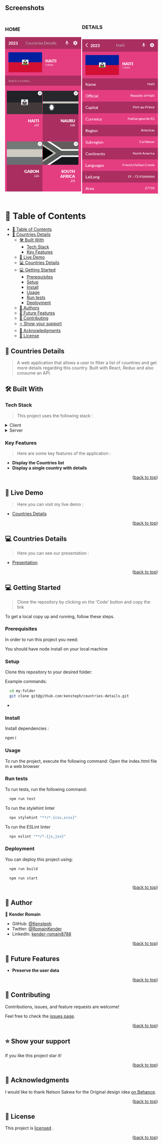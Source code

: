 <a name="readme-top"></a>

## Screenshots
<div style="display: flex;gap:3px; align-items:center;">

<div style="display: flex flex-direction:column">

### HOME
![App Screenshot](./src/assets/Home.png)

</div>

<div style="display: flex; flex-direction:column">

### DETAILS
![App Screenshot](./src/assets/Details.png)

</div>

</div>
<!-- TABLE OF CONTENTS -->

# 📗 Table of Contents

- [📗 Table of Contents](#-table-of-contents)
- [📖 Countries Details ](#about-project)
  - [🛠 Built With ](#-built-with-)
    - [Tech Stack ](#tech-stack-)
    - [Key Features ](#key-features-)
  - [🚀 Live Demo ](#-live-demo-)
  - [💻 Countries Details ](#about-project)
  - [💻 Getting Started ](#-getting-started-)
    - [Prerequisites](#prerequisites)
    - [Setup](#setup)
    - [Install](#install)
    - [Usage](#usage)
    - [Run tests](#run-tests)
    - [Deployment](#deployment)
  - [👥 Authors ](#-authors-)
  - [🔭 Future Features ](#-future-features-)
  - [🤝 Contributing ](#-contributing-)
  - [⭐️ Show your support ](#️-show-your-support-)
  - [🙏 Acknowledgments ](#-acknowledgments-)
  - [📝 License ](#-license-)

<!-- PROJECT DESCRIPTION -->

## 📖 Countries Details <a name="about-project"></a>

> A web application that allows a user to filter a list of countries and get more details regarding this country. Built with React, Redux and also consume an API.

## 🛠 Built With <a name="built-with"></a>

### Tech Stack <a name="tech-stack"></a>

> This project uses the following stack :

<details>
  <summary>Client</summary>
  <ul>
    <li><a href="https://reactjs.org/">React</a></li>
    <li><a href="https://redux-toolkit.js.org/">Redux Toolkit</a></li>
  </ul>
</details>
<details>
<summary>Server</summary>
  <ul>
    <li><a href="https://webpack.js.org/guides/getting-started/#basic-setup">Webpack Server</a></li>
    <li>APIs
    <ul>
    <li><a href="https://api.spacexdata.com/v4/rockets">Rockets</a></li>
    <li><a href="https://api.spacexdata.com/v3/missions">Missions</a></li>
    </ul>
    </li>
  </ul>
</details>

<!-- Features -->

### Key Features <a name="key-features"></a>

> Here are some key features of the application :

- **Display the Countries list**
- **Display a single country with details**


<p align="right">(<a href="#readme-top">back to top</a>)</p>

<!-- LIVE DEMO -->

## 🚀 Live Demo <a name="live-demo"></a>

> Here you can visit my live demo :

- [Countries Details](https://countries-details.onrender.com/)

<p align="right">(<a href="#readme-top">back to top</a>)</p>

<!-- LIVE DEMO -->

## 💻 Countries Details <a name="vgs-presentation"></a>

> Here you can see our presentation :

- [Presentation](https://www.loom.com/share/16aacd1940f8481a9529bd64f4efdebf)

<p align="right">(<a href="#readme-top">back to top</a>)</p>

<!-- GETTING STARTED -->

## 💻 Getting Started <a name="getting-started"></a>

> Clone the repository by clicking on the 'Code' button and copy the link

To get a local copy up and running, follow these steps.

### Prerequisites

In order to run this project you need:

You should have node install on your local machine

### Setup

Clone this repository to your desired folder:

Example commands:

```sh
  cd my-folder
  git clone git@github.com:kensteph/countries-details.git
```

-

### Install

Install dependencies :

npm i

### Usage

To run the project, execute the following command:
Open the index.html file in a web browser

### Run tests

To run tests, run the following command:

```sh
  npm run test
```

To run the stylehint linter

```sh
  npx stylehint "**/*.{css,scss}"
```

To run the ESLint linter

```sh
  npx eslint "**/*.{js,jsx}"
```

### Deployment

You can deploy this project using:

```sh
  npm run build
```
```sh
  npm run start
```

<p align="right">(<a href="#readme-top">back to top</a>)</p>

<!-- AUTHORS -->

## 👥 Author <a name="authors"></a>

👤 **Kender Romain**

- GitHub: [@Kensteph](https://github.com/kensteph)
- Twitter: [@RomainKender](https://twitter.com/RomainKender)
- LinkedIn: [kender-romain8788](https://www.linkedin.com/in/kender-romain8788/)

<p align="right">(<a href="#readme-top">back to top</a>)</p>

<!-- FUTURE FEATURES -->

## 🔭 Future Features <a name="future-features"></a>

- **Preserve the user data**

<p align="right">(<a href="#readme-top">back to top</a>)</p>

<!-- CONTRIBUTING -->

## 🤝 Contributing <a name="contributing"></a>

Contributions, issues, and feature requests are welcome!

Feel free to check the [issues page](../../issues/).

<p align="right">(<a href="#readme-top">back to top</a>)</p>

<!-- SUPPORT -->

## ⭐️ Show your support <a name="support"></a>

If you like this project star it!

<p align="right">(<a href="#readme-top">back to top</a>)</p>

<!-- ACKNOWLEDGEMENTS -->

## 🙏 Acknowledgments <a name="acknowledgements"></a>

I would like to thank Nelson Sakwa for the Original design idea [on Behance](https://www.behance.net/sakwadesignstudio).

<p align="right">(<a href="#readme-top">back to top</a>)</p>
<!-- LICENSE -->

## 📝 License <a name="license"></a>

This project is [licensed](./LICENSE) .

<p align="right">(<a href="#readme-top">back to top</a>)</p>